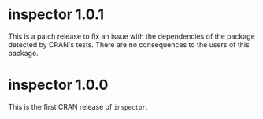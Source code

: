 
# inspector 1.0.1

This is a patch release to fix an issue with the dependencies of the package detected by CRAN's tests. There are no consequences to the users of this package. 

# inspector 1.0.0

This is the first CRAN release of `inspector`.
